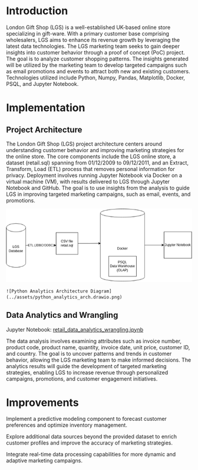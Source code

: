 # Introduction
London Gift Shop (LGS) is a well-established UK-based online store specializing in gift-ware. With a primary customer base comprising wholesalers, LGS aims to enhance its revenue growth by leveraging the latest data technologies. The LGS marketing team seeks to gain deeper insights into customer behavior through a proof of concept (PoC) project. The goal is to analyze customer shopping patterns. The insights generated will be utilized by the marketing team to develop targeted campaigns such as email promotions and events to attract both new and existing customers. Technologies utilized include Python, Numpy, Pandas, Matplotlib, Docker, PSQL, and Jupyter Notebook.

# Implementation
## Project Architecture
The London Gift Shop (LGS) project architecture centers around understanding customer behavior and improving marketing strategies for the online store. The core components include the LGS online store, a dataset (retail.sql) spanning from 01/12/2009 to 09/12/2011, and an Extract, Transform, Load (ETL) process that removes personal information for privacy. Deployment involves running Jupyter Notebook via Docker on a virtual machine (VM), with results delivered to LGS through Jupyter Notebook and GitHub. The goal is to use insights from the analysis to guide LGS in improving targeted marketing campaigns, such as email, events, and promotions.

<p align="center">
  <img src="../assets/python_analytics_arch.drawio.png" alt="Python Analytics Architecture Diagram">
</p>

```
![Python Analytics Architecture Diagram](../assets/python_analytics_arch.drawio.png)
```
## Data Analytics and Wrangling
Jupyter Notebook: [retail_data_analytics_wrangling.ipynb](python_data_analytics/retail_data_analytics_wrangling.ipynb)

The data analysis involves examining attributes such as invoice number, product code, product name, quantity, invoice date, unit price, customer ID, and country. The goal is to uncover patterns and trends in customer behavior, allowing the LGS marketing team to make informed decisions. The analytics results will guide the development of targeted marketing strategies, enabling LGS to increase revenue through personalized campaigns, promotions, and customer engagement initiatives.

# Improvements
Implement a predictive modeling component to forecast customer preferences and optimize inventory management.

Explore additional data sources beyond the provided dataset to enrich customer profiles and improve the accuracy of marketing strategies.

Integrate real-time data processing capabilities for more dynamic and adaptive marketing campaigns.

